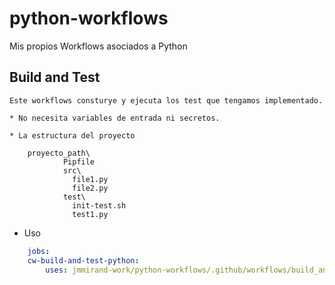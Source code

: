 # python-workflows

Mis propios Workflows asociados a Python


## Build and Test

    Este workflows consturye y ejecuta los test que tengamos implementado. 

    * No necesita variables de entrada ni secretos.

    * La estructura del proyecto

``` text
    proyecto_path\
            Pipfile
            src\
              file1.py
              file2.py
            test\
              init-test.sh
              test1.py

```

  * Uso

``` yaml
    jobs:
    cw-build-and-test-python:
        uses: jmmirand-work/python-workflows/.github/workflows/build_and_test.yaml@main
```
